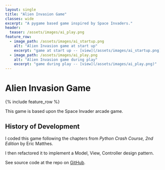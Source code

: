```yaml
---
layout: single
title: "Alien Invasion Game"
classes: wide
excerpt: "A pygame based game inspired by Space Invaders."
header:
  teaser: /assets/images/ai_play.png
feature_row:
  - image_path: /assets/images/ai_startup.png
    alt: "Alien Invasion game at start up"
    excerpt: "game at start up -- [view](/assets/images/ai_startup.png)"
  - image_path: /assets/images/ai_play.png
    alt: "Alien Invasion game during play"
    excerpt: "game during play -- [view](/assets/images/ai_play.png)"
---
```


# Alien Invasion Game

{% include feature_row %}

This game is based upon the Space Invader arcade game.

## History of Development

I coded this game following the chapters from *Python Crash Course,
2nd Edition* by Eric Matthes.

I then refactored it to implement a Model, View, Controller design pattern.

<p>See source code at the repo on <a href="https://github.com/stevebrauner/alien_invasion">GitHub</a>.</p>
